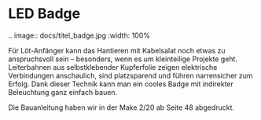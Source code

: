 LED Badge
===============================

.. image:: docs/titel_badge.jpg
    :width: 100%

Für Löt-Anfänger kann das Hantieren mit Kabelsalat noch etwas zu anspruchsvoll sein – besonders, wenn es um kleinteilige Projekte geht. Leiterbahnen aus selbstklebender Kupferfolie zeigen elektrische Verbindungen anschaulich, sind platzsparend und führen narrensicher zum Erfolg. Dank dieser Technik kann man ein cooles Badge mit indirekter Beleuchtung ganz einfach bauen. 

Die Bauanleitung haben wir in der Make 2/20 ab Seite 48 abgedruckt. 

